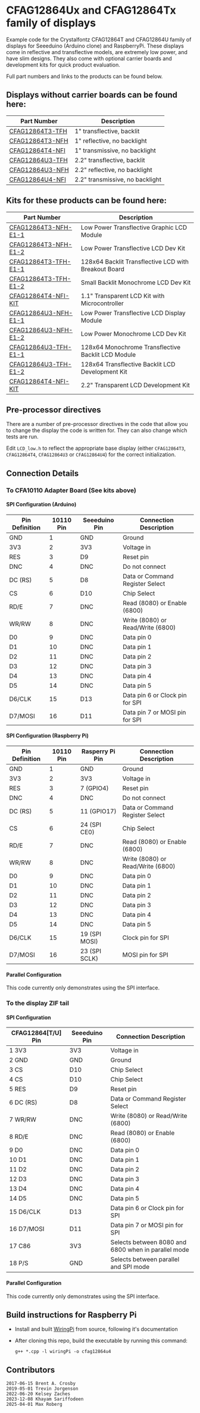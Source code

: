 # CFAG12864Ux and CFAG12864Tx family of displays

Example code for the Crystalfontz CFAG12864T and CFAG12864U family of displays for Seeeduino (Arduino clone) and RaspberryPi. These displays come in reflective and transflective models, are extremely low power, and have slim designs. They also come with optional carrier boards and development kits for quick product evaluation.

Full part numbers and links to the products can be found below.

## Displays without carrier boards can be found here:
| Part Number | Description |
| --- | --- |
| [CFAG12864T3-TFH](https://www.crystalfontz.com/product/cfag12864t3tfh) | 1" transflective, backlit |
| [CFAG12864T3-NFH](https://www.crystalfontz.com/product/cfag12864t3nfh) | 1" reflective, no backlight |
| [CFAG12864T4-NFI](https://www.crystalfontz.com/product/cfag12864t4nfi) | 1" transmissive, no backlight |
| [CFAG12864U3-TFH](https://www.crystalfontz.com/product/cfag12864u3tfh) | 2.2" transflective, backlit |
| [CFAG12864U3-NFH](https://www.crystalfontz.com/product/cfag12864u3nfh) | 2.2" reflective, no backlight |
| [CFAG12864U4-NFI](https://www.crystalfontz.com/product/cfag12864u4nfi) | 2.2" transmissive, no backlight |

## Kits for these products can be found here:  
| Part Number | Description |
| --- | --- |
| [CFAG12864T3-NFH-E1-1](https://www.crystalfontz.com/product/cfag12864t3nfhe11) | Low Power Transflective Graphic LCD Module |
| [CFAG12864T3-NFH-E1-2](https://www.crystalfontz.com/product/cfag12864t3nfhe12) | Low Power Transflective LCD Dev Kit |
| [CFAG12864T3-TFH-E1-1](https://www.crystalfontz.com/product/cfag12864t3tfhe11) | 128x64 Backlit Transflective LCD with Breakout Board 
| [CFAG12864T3-TFH-E1-2](https://www.crystalfontz.com/product/cfag12864t3tfhe12) | Small Backlit Monochrome LCD Dev Kit 
| [CFAG12864T4-NFI-KIT](https://www.crystalfontz.com/product/cfag12864t4nfikit)  | 1.1" Transparent LCD Kit with Microcontroller |
| [CFAG12864U3-NFH-E1-1](https://www.crystalfontz.com/product/cfag12864u3nfhe11) | Low Power Transflective LCD Display Module |
| [CFAG12864U3-NFH-E1-2](https://www.crystalfontz.com/product/cfag12864u3nfhe12) | Low Power Monochrome LCD Dev Kit 
| [CFAG12864U3-TFH-E1-1](https://www.crystalfontz.com/product/cfag12864u3tfhe11) | 128x64 Monochrome Transflective Backlit LCD Module 
| [CFAG12864U3-TFH-E1-2](https://www.crystalfontz.com/product/cfag12864u3tfhe12) | 128x64 Transflective Backlit LCD Development Kit  |
| [CFAG12864T4-NFI-KIT](https://www.crystalfontz.com/product/cfag12864u4nfikit)  | 2.2" Transparent LCD Development Kit |

## Pre-processor directives
There are a number of pre-processor directives in the code that allow you to change the display the code is written for. They can also change which tests are run.

Edit `LCD_low.h` to reflect the appropriate base display (either `CFAG12864T3`, `CFAG12864T4`, `CFAG12864U3` or `CFAG12864U4`) for the correct initialization. 

## Connection Details
### To CFA10110 Adapter Board (See kits above)
#### SPI Configuration (Arduino)
| Pin Definition | 10110 Pin | Seeeduino Pin | Connection Description            |
|----------------|-----------|---------------|-----------------------------------|
| GND            | 1         | GND           | Ground                            |
| 3V3            | 2         | 3V3           | Voltage in                        |
| RES            | 3         | D9            | Reset pin                         |
| DNC            | 4         | DNC           | Do not connect                    |
| DC (RS)        | 5         | D8            | Data or Command Register Select   |
| CS             | 6         | D10           | Chip Select                       |
| RD/E           | 7         | DNC           | Read (8080) or Enable (6800)      |
| WR/RW          | 8         | DNC           | Write (8080) or Read/Write (6800) |
| D0             | 9         | DNC           | Data pin 0                        |
| D1             | 10        | DNC           | Data pin 1                        |
| D2             | 11        | DNC           | Data pin 2                        |
| D3             | 12        | DNC           | Data pin 3                        |
| D4             | 13        | DNC           | Data pin 4                        |
| D5             | 14        | DNC           | Data pin 5                        |
| D6/CLK         | 15        | D13           | Data pin 6 or Clock pin for SPI   |
| D7/MOSI        | 16        | D11           | Data pin 7 or MOSI pin for SPI    |

#### SPI Configuration (Raspberry Pi)
| Pin Definition | 10110 Pin | Rasperry Pi Pin | Connection Description            |
|----------------|-----------|-----------------|-----------------------------------|
| GND            | 1         | GND             | Ground                            |
| 3V3            | 2         | 3V3             | Voltage in                        |
| RES            | 3         | 7 (GPIO4)       | Reset pin                         |
| DNC            | 4         | DNC             | Do not connect                    |
| DC (RS)        | 5         | 11 (GPIO17)     | Data or Command Register Select   |
| CS             | 6         | 24 (SPI CE0)    | Chip Select                       |
| RD/E           | 7         | DNC             | Read (8080) or Enable (6800)      |
| WR/RW          | 8         | DNC             | Write (8080) or Read/Write (6800) |
| D0             | 9         | DNC             | Data pin 0                        |
| D1             | 10        | DNC             | Data pin 1                        |
| D2             | 11        | DNC             | Data pin 2                        |
| D3             | 12        | DNC             | Data pin 3                        |
| D4             | 13        | DNC             | Data pin 4                        |
| D5             | 14        | DNC             | Data pin 5                        |
| D6/CLK         | 15        | 19 (SPI MOSI)   | Clock pin for SPI                 |
| D7/MOSI        | 16        | 23 (SPI SCLK)   | MOSI pin for SPI                  |

#### Parallel Configuration
This code currently only demonstrates using the SPI interface.


### To the display ZIF tail
#### SPI Configuration
| CFAG12864[T/U] Pin  | Seeeduino Pin | Connection Description            
|---------------------|---------------|-----------------------------------
| 1  3V3              | 3V3           | Voltage in
| 2  GND              | GND           | Ground
| 3  CS               | D10           | Chip Select
| 4  CS               | D10           | Chip Select
| 5  RES              | D9            | Reset pin
| 6  DC (RS)          | D8            | Data or Command Register Select
| 7  WR/RW            | DNC           | Write (8080) or Read/Write (6800)
| 8  RD/E             | DNC           | Read (8080) or Enable (6800)
| 9  D0               | DNC           | Data pin 0
| 10 D1               | DNC           | Data pin 1
| 11 D2               | DNC           | Data pin 2
| 12 D3               | DNC           | Data pin 3
| 13 D4               | DNC           | Data pin 4
| 14 D5               | DNC           | Data pin 5
| 15 D6/CLK           | D13           | Data pin 6 or Clock pin for SPI
| 16 D7/MOSI          | D11           | Data pin 7 or MOSI pin for SPI
| 17 C86              | 3V3           | Selects between 8080 and 6800 when in parallel mode
| 18 P/S              | GND           | Selects between parallel and SPI mode

#### Parallel Configuration
This code currently only demonstrates using the SPI interface.

## Build instructions for Raspberry Pi
- Install and built [WiringPi](https://github.com/WiringPi/WiringPi) from source, following it's documentation
- After cloning this repo, build the executable by running this command:

  `g++ *.cpp -l wiringPi -o cfag12864u4`

## Contributors
    2017-06-15 Brent A. Crosby
    2019-05-01 Trevin Jorgenson
    2022-06-20 Kelsey Zaches
    2023-12-08 Khayam Sariffodeen
    2025-04-01 Max Roberg

